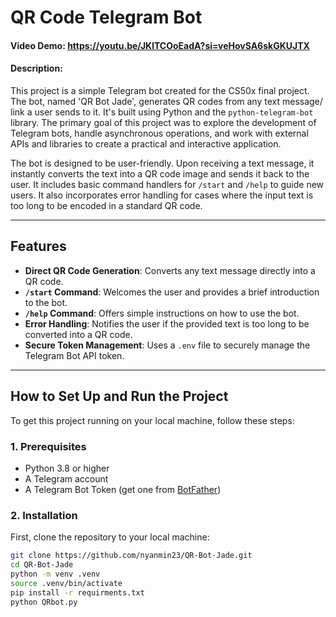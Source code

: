 # QR Code Telegram Bot

#### Video Demo: https://youtu.be/JKlTCOoEadA?si=veHovSA6skGKUJTX
#### Description:

This project is a simple Telegram bot created for the CS50x final project. The bot, named 'QR Bot Jade', generates QR codes from any text message/ link a user sends to it. It's built using Python and the `python-telegram-bot` library. The primary goal of this project was to explore the development of Telegram bots, handle asynchronous operations, and work with external APIs and libraries to create a practical and interactive application.

The bot is designed to be user-friendly. Upon receiving a text message, it instantly converts the text into a QR code image and sends it back to the user. It includes basic command handlers for `/start` and `/help` to guide new users. It also incorporates error handling for cases where the input text is too long to be encoded in a standard QR code.

---

## Features

* **Direct QR Code Generation**: Converts any text message directly into a QR code.
* **`/start` Command**: Welcomes the user and provides a brief introduction to the bot.
* **`/help` Command**: Offers simple instructions on how to use the bot.
* **Error Handling**: Notifies the user if the provided text is too long to be converted into a QR code.
* **Secure Token Management**: Uses a `.env` file to securely manage the Telegram Bot API token.

---

## How to Set Up and Run the Project

To get this project running on your local machine, follow these steps:

### 1. Prerequisites

* Python 3.8 or higher
* A Telegram account
* A Telegram Bot Token (get one from [BotFather](https://t.me/botfather))

### 2. Installation

First, clone the repository to your local machine:
```bash
git clone https://github.com/nyanmin23/QR-Bot-Jade.git
cd QR-Bot-Jade
python -m venv .venv
source .venv/bin/activate
pip install -r requirments.txt
python QRbot.py
